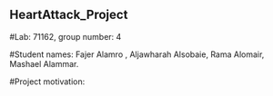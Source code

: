 HeartAttack_Project
------------------------------------------------------------------------------------------------------------------------------------------------------------------------------
#Lab: 71162, group number: 4

#Student names: Fajer Alamro , Aljawharah Alsobaie, Rama Alomair, Mashael Alammar.

#Project motivation: 
